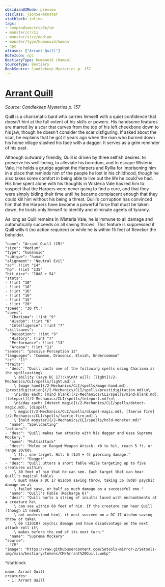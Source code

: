 ```yaml
---
obsidianUIMode: preview
cssclass: json5e-monster
statblock: inline
tags:
- compendium/src/5e/cm
- monster/cr/11
- monster/size/medium
- monster/type/humanoid/human
- npc
aliases: ["Arrant Quill"]
NoteIcon: npc
BestiaryType: humanoid (human)
SourceType: Bestiary
BookSource: Candlekeep Mysteries p. 157
---
```

# [Arrant Quill](2-Mechanics/CLI/bestiary/npc/arrant-quill-cm.md)
*Source: Candlekeep Mysteries p. 157*  

Quill is a charismatic bard who carries himself with a quiet confidence that doesn't hint at the full extent of his skills or powers. His handsome features are marred by a scar that curves from the top of his left cheekbone down to his jaw, though he doesn't consider the scar disfiguring. If asked about the scar, he explains that he got it years ago when the man who burned down his home village slashed his face with a dagger. It serves as a grim reminder of his past.

Although outwardly friendly, Quill is driven by three selfish desires: to preserve his well-being, to alleviate his boredom, and to escape Wisteria Vale. He holds a grudge against the Harpers and Ryllia for imprisoning him in a place that reminds him of the people he lost in his childhood, though he also takes some comfort in being able to live out the life he could've had. His time spent alone with his thoughts in Wisteria Vale has led him to suspect that the Harpers were never going to find a cure, and that they were simply biding their time until he became complacent enough that they could kill him without his being a threat. Quill's corruption has convinced him that the Harpers have become a powerful force that must be taken down; he trusts only himself to identify and eliminate agents of tyranny.

As long as Quill remains in Wisteria Vale, he is immune to all damage and automatically succeeds on all saving throws. This feature is suppressed if Quill wills it (no action required) or while he is within 15 feet of Renekor the beholder.

```statblock
"name": "Arrant Quill (CM)"
"size": "Medium"
"type": "humanoid"
"subtype": "human"
"alignment": "Neutral Evil"
"ac": !!int "14"
"hp": !!int "135"
"hit_dice": "18d8 + 54"
"stats":
- !!int "10"
- !!int "18"
- !!int "16"
- !!int "16"
- !!int "15"
- !!int "20"
"speed": "30 ft."
"saves":
  "Charisma": !!int "9"
  "Wisdom": !!int "6"
  "Intelligence": !!int "7"
"skillsaves":
  "Deception": !!int "9"
  "History": !!int "7"
  "Performance": !!int "13"
  "Arcana": !!int "11"
"senses": "passive Perception 12"
"languages": "Common, Draconic, Elvish, Undercommon"
"cr": "11"
"traits":
- "desc": "Quill casts one of the following spells using Charisma as the spellcasting\
    \ ability (save DC 17):\n\nAt will: [light](/2-Mechanics/CLI/spells/light.md),\
    \ [mage hand](/2-Mechanics/CLI/spells/mage-hand.md), [prestidigitation](/2-Mechanics/CLI/spells/prestidigitation.md)\n\
    \n1/day each: [mind blank](/2-Mechanics/CLI/spells/mind-blank.md), [teleport](/2-Mechanics/CLI/spells/teleport.md)\n\
    \n3/day each: [detect magic](/2-Mechanics/CLI/spells/detect-magic.md), [dispel\
    \ magic](/2-Mechanics/CLI/spells/dispel-magic.md), [faerie fire](/2-Mechanics/CLI/spells/faerie-fire.md),\
    \ [hold monster](/2-Mechanics/CLI/spells/hold-monster.md)"
  "name": "Spellcasting"
"actions":
- "desc": "Quill makes two attacks with his dagger and uses Supreme Mockery."
  "name": "Multiattack"
- "desc": "Melee or Ranged Weapon Attack: +8 to hit, reach 5 ft. or range 20/60\
    \ ft., one target. Hit: 6 (1d4 + 4) piercing damage."
  "name": "Dagger"
- "desc": "Quill utters a short fable while targeting up to five creatures within\
    \ 30 feet of him that he can see. Each target that can hear Quill's magical fable\
    \ must make a DC 17 Wisdom saving throw, taking 36 (8d8) psychic damage on a\
    \ failed save, or half as much damage on a successful one."
  "name": "Quill's Fable (Recharge 6)"
- "desc": "Quill hurls a string of insults laced with enchantments at a creature he\
    \ can see within 60 feet of him. If the creature can hear Quill (though it need\
    \ not understand him), it must succeed on a DC 17 Wisdom saving throw or take\
    \ 66 (12d10) psychic damage and have disadvantage on the next attack roll it\
    \ makes before the end of its next turn."
  "name": "Supreme Mockery"
"source":
- "CM"
"image": "https://raw.githubusercontent.com/5etools-mirror-2/5etools-img/main/bestiary/tokens/CM/Arrant%20Quill.webp"
```
^statblock

```encounter-table
name: Arrant Quill
creatures:
 - 1: Arrant Quill
```